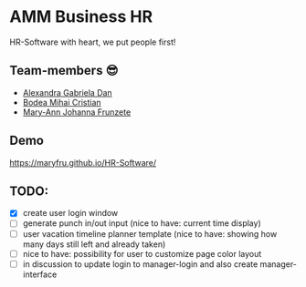 # AMM Business HR
HR-Software with heart, we put people first!

## Team-members 😎
- [Alexandra Gabriela Dan](https://github.com/aled1211)
- [Bodea Mihai Cristian](https://github.com/Michael-ZE)
- [Mary-Ann Johanna Frunzete](https://github.com/maryfru)

## Demo
https://maryfru.github.io/HR-Software/

## TODO:
- [x] create user login window
- [ ] generate punch in/out input (nice to have: current time display)
- [ ] user vacation timeline planner template (nice to have: showing how many days still left and already taken)
- [ ] nice to have: possibility for user to customize page color layout
- [ ] in discussion to update login to manager-login and also create manager-interface
